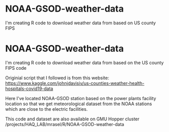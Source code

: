 # NOAA-GSOD-weather-data
I'm creating R code to download weather data from based on US county FIPS

# NOAA-GSOD-weather-data
I'm creating R code to download weather data from based on the US county FIPS code

Originial script that I followed is from this website: https://www.kaggle.com/johnjdavisiv/us-counties-weather-health-hospitals-covid19-data

Here I've located NOAA-GSOD station based on the power plants facility location so that we get meteorological dataset from the NOAA stations which are close to the electric facilities.


This code and dataset are also available on GMU Hopper cluster /projects/HAQ_LAB/mrasel/R/NOAA-GSOD-weather-data